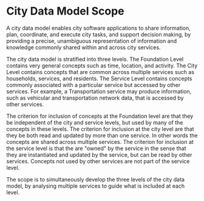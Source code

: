 # City Data Model Scope

A city data model enables city software applications to share information, plan, coordinate, and execute city tasks, and support decision making, by providing a precise, unambiguous representation of information and knowledge commonly shared within and across city services. 

The city data model is stratified into three levels. The Foundation Level contains very general concepts such as time, location, and activity. The City Level contains concepts that  are common across multiple services such as households, services, and residents. The Service Level contains concepts commonly associated with a particular service but accessed by other services.  For example, a Transportation service may produce information, such as vehicular and transportation network data, that is accessed by other services.

The criterion for inclusion of concepts at the Foundation level are that they be independent of the city and service levels, but used by many of the concepts in these levels. The criterion for inclusion at the city level are that they be both read and updated by more than one service.  In other words the concepts are shared across multiple services. The criterion for inclusion at the service level is that the are "owned" by the service in the sense that they are instantiated and updated by the service, but can be read by other services. Concepts not used by other services are not part of the service level.

The scope is to simultaneously develop the three levels of the city data model, by analysing multiple services to guide what is included at each level.
